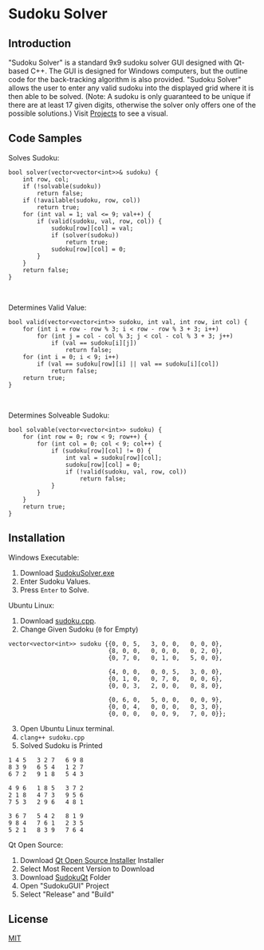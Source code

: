 # Sudoku Solver

## Introduction

"Sudoku Solver" is a standard 9x9 sudoku solver GUI designed with Qt-based C++. The GUI is designed for Windows computers, but the outline code for the back-tracking algorithm is also provided. "Sudoku Solver" allows the user to enter any valid sudoku into the displayed grid where it is then able to be solved. (Note: A sudoku is only guaranteed to be unique if there are at least 17 given digits, otherwise the solver only offers one of the possible solutions.) Visit [Projects](http://iangsohan.com/projects.html) to see a visual.

## Code Samples

Solves Sudoku:
```
bool solver(vector<vector<int>>& sudoku) {
    int row, col;
    if (!solvable(sudoku))
        return false;
    if (!available(sudoku, row, col))
        return true;
    for (int val = 1; val <= 9; val++) {
        if (valid(sudoku, val, row, col)) {
            sudoku[row][col] = val;
            if (solver(sudoku))
                return true;
            sudoku[row][col] = 0;
        }
    }
    return false;
}
```
<br />

Determines Valid Value:
```
bool valid(vector<vector<int>> sudoku, int val, int row, int col) {
    for (int i = row - row % 3; i < row - row % 3 + 3; i++)
        for (int j = col - col % 3; j < col - col % 3 + 3; j++)
            if (val == sudoku[i][j])
                return false;
    for (int i = 0; i < 9; i++)
        if (val == sudoku[row][i] || val == sudoku[i][col])
            return false;
    return true;
}
```
<br />

Determines Solveable Sudoku:
```
bool solvable(vector<vector<int>> sudoku) {
    for (int row = 0; row < 9; row++) {
        for (int col = 0; col < 9; col++) {
            if (sudoku[row][col] != 0) {
                int val = sudoku[row][col];
                sudoku[row][col] = 0;
                if (!valid(sudoku, val, row, col))
                    return false;
            }
        }
    }
    return true;
}
```

## Installation

Windows Executable:
1. Download [SudokuSolver.exe](https://github.com/iangsohan/Sudoku/blob/master/SudokuSolver.exe?raw=true)
2. Enter Sudoku Values.
3. Press ``Enter`` to Solve.

Ubuntu Linux:
1. Download [sudoku.cpp](https://github.com/iangsohan/Sudoku/blob/master/sudoku.cpp).
2. Change Given Sudoku (``0`` for Empty)
```
vector<vector<int>> sudoku {{0, 0, 5,   3, 0, 0,   0, 0, 0},
                            {8, 0, 0,   0, 0, 0,   0, 2, 0},
                            {0, 7, 0,   0, 1, 0,   5, 0, 0},

                            {4, 0, 0,   0, 0, 5,   3, 0, 0},
                            {0, 1, 0,   0, 7, 0,   0, 0, 6},
                            {0, 0, 3,   2, 0, 0,   0, 8, 0},

                            {0, 6, 0,   5, 0, 0,   0, 0, 9},
                            {0, 0, 4,   0, 0, 0,   0, 3, 0},
                            {0, 0, 0,   0, 0, 9,   7, 0, 0}};
```
3. Open Ubuntu Linux terminal.
4. ``clang++ sudoku.cpp``
5. Solved Sudoku is Printed
```
1 4 5   3 2 7   6 9 8 
8 3 9   6 5 4   1 2 7 
6 7 2   9 1 8   5 4 3 

4 9 6   1 8 5   3 7 2 
2 1 8   4 7 3   9 5 6 
7 5 3   2 9 6   4 8 1 

3 6 7   5 4 2   8 1 9 
9 8 4   7 6 1   2 3 5 
5 2 1   8 3 9   7 6 4 
```

Qt Open Source:
1. Download [Qt Open Source Installer](https://www.qt.io/download-thank-you?hsLang=en) Installer
2. Select Most Recent Version to Download
3. Download [SudokuQt](https://github.com/iangsohan/Sudoku/tree/master/SudokuQt) Folder
4. Open "SudokuGUI" Project
5. Select "Release" and "Build"

## License

[MIT](https://choosealicense.com/licenses/mit/)
